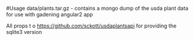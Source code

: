 #
>

#Usage
data/plants.tar.gz - contains a mongo dump of the usda plant data for use with gadening angular2 app


All props t o https://github.com/sckott/usdaplantsapi for providing the sqlite3 version